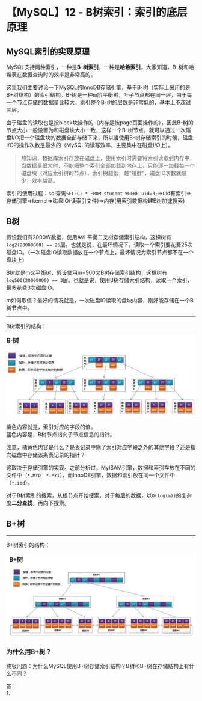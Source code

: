 # 【MySQL】12 - B树索引：索引的底层原理



## MySQL索引的实现原理

MySQL支持两种索引，一种是**B-树索引**，一种是**哈希索引**，大家知道，B-树和哈希表在数据查询时的效率是非常高的。

这里我们主要讨论一下MySQL的InnoDB存储引擎，基于B-树（实际上采用的是B+树结构）的索引结构。B-树是一种m阶平衡树，叶子节点都在同一层，由于每一个节点存储的数据量比较大，索引整个B-树的层数是非常低的，基本上不超过三层。

由于磁盘的读取也是按block块操作的（内存是按page页面操作的），因此B-树的节点大小一般设置为和磁盘块大小一致，这样一个B-树节点，就可以通过一次磁盘I/O把一个磁盘块的数据全部存储下来，所以当使用B-树存储索引的时候，磁盘I/O的操作次数是最少的（MySQL的读写效率，主要集中在磁盘I/O上）。


> 热知识，数据库索引存放在磁盘上，使用索引时需要将索引读取到内存中，当数据量很大时，不能把整个索引全部加载到内存上，只能逐一加载每一个磁盘块（对应索引树的节点），索引树越低，越“矮胖”，磁盘IO次数就越少，效率越高。


索引的使用过程：sql查询`SELECT * FROM student WHERE uid=3;`=>uid有索引=>存储引擎=>kernel=>磁盘IO(读索引文件)=>内存(用索引数据构建B树加速搜索)



## B树

假设我们有2000W数据，使用AVL平衡二叉树存储索引结构，这棵树有`log2(20000000) == 25`层。也就是说，在最坏情况下，读取一个索引要花费25次磁盘IO。（一次磁盘IO读取数据放在一个节点上，最坏情况为索引节点都不在一个盘块上）

B树就是m叉平衡树，假设使用m=500叉B树存储索引结构，这棵树有`log500(20000000) == 3`层。也就是说，使用B树存储索引结构，读取一个索引，最多花费3次磁盘IO。

m如何取值？最好的情况就是，一次磁盘IO读取的盘块内容，刚好能存储在一个B树节点中。



-----

B树索引的结构：

![](/post_images/posts/Database/MySQL/B树索引结构.jpg "B树索引结构")

紫色内容就是，索引对应的字段的值。  
蓝色内容是，B树节点指向子节点信息的指针。

注意，橘黄色内容是什么？是表记录中除了索引对应字段之外的其他字段？还是指向磁盘中存储该条表记录的指针？

这取决于存储引擎的实现。之前分析过，MyISAM引擎，数据和索引存放在不同的文件中（`*.MYD  *.MYI`），而InnoDB引擎，数据和索引放在同一个文件中（`*.ibd`）。


对于B树索引的搜索，从根节点开始搜索，对于每层的数据，以`O(log(m))`的复杂度**二分查找**，再向下搜索。



## B+树









-----

B+树索引的结构：

![](/post_images/posts/Database/MySQL/B+树索引结构.jpg "B+树索引结构")














### 为什么用B+树？

终极问题：为什么MySQL使用B+树存储索引结构？B树和B+树在存储结构上有什么不同？

答：  
1. 
